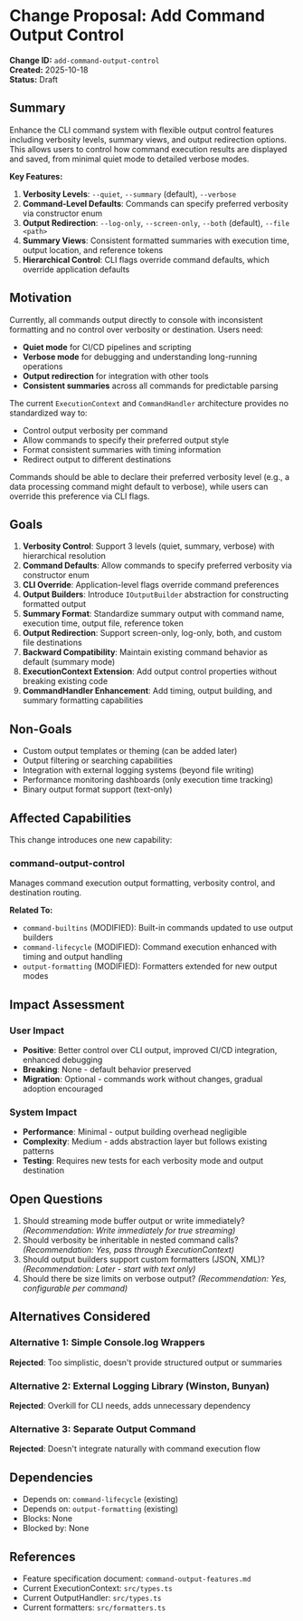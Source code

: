 # Change Proposal: Add Command Output Control

**Change ID:** `add-command-output-control`  
**Created:** 2025-10-18  
**Status:** Draft

## Summary

Enhance the CLI command system with flexible output control features including verbosity levels, summary views, and output redirection options. This allows users to control how command execution results are displayed and saved, from minimal quiet mode to detailed verbose modes.

**Key Features:**
1. **Verbosity Levels**: `--quiet`, `--summary` (default), `--verbose`
2. **Command-Level Defaults**: Commands can specify preferred verbosity via constructor enum
3. **Output Redirection**: `--log-only`, `--screen-only`, `--both` (default), `--file <path>`
4. **Summary Views**: Consistent formatted summaries with execution time, output location, and reference tokens
5. **Hierarchical Control**: CLI flags override command defaults, which override application defaults

## Motivation

Currently, all commands output directly to console with inconsistent formatting and no control over verbosity or destination. Users need:
- **Quiet mode** for CI/CD pipelines and scripting
- **Verbose mode** for debugging and understanding long-running operations
- **Output redirection** for integration with other tools
- **Consistent summaries** across all commands for predictable parsing

The current `ExecutionContext` and `CommandHandler` architecture provides no standardized way to:
- Control output verbosity per command
- Allow commands to specify their preferred output style
- Format consistent summaries with timing information
- Redirect output to different destinations

Commands should be able to declare their preferred verbosity level (e.g., a data processing command might default to verbose), while users can override this preference via CLI flags.

## Goals

1. **Verbosity Control**: Support 3 levels (quiet, summary, verbose) with hierarchical resolution
2. **Command Defaults**: Allow commands to specify preferred verbosity via constructor enum
3. **CLI Override**: Application-level flags override command preferences
4. **Output Builders**: Introduce `IOutputBuilder` abstraction for constructing formatted output
5. **Summary Format**: Standardize summary output with command name, execution time, output file, reference token
6. **Output Redirection**: Support screen-only, log-only, both, and custom file destinations
7. **Backward Compatibility**: Maintain existing command behavior as default (summary mode)
8. **ExecutionContext Extension**: Add output control properties without breaking existing code
9. **CommandHandler Enhancement**: Add timing, output building, and summary formatting capabilities

## Non-Goals

- Custom output templates or theming (can be added later)
- Output filtering or searching capabilities
- Integration with external logging systems (beyond file writing)
- Performance monitoring dashboards (only execution time tracking)
- Binary output format support (text-only)

## Affected Capabilities

This change introduces one new capability:

### **command-output-control**
Manages command execution output formatting, verbosity control, and destination routing.

**Related To:**
- `command-builtins` (MODIFIED): Built-in commands updated to use output builders
- `command-lifecycle` (MODIFIED): Command execution enhanced with timing and output handling
- `output-formatting` (MODIFIED): Formatters extended for new output modes

## Impact Assessment

### User Impact
- **Positive**: Better control over CLI output, improved CI/CD integration, enhanced debugging
- **Breaking**: None - default behavior preserved
- **Migration**: Optional - commands work without changes, gradual adoption encouraged

### System Impact
- **Performance**: Minimal - output building overhead negligible
- **Complexity**: Medium - adds abstraction layer but follows existing patterns
- **Testing**: Requires new tests for each verbosity mode and output destination

## Open Questions

1. Should streaming mode buffer output or write immediately? *(Recommendation: Write immediately for true streaming)*
2. Should verbosity be inheritable in nested command calls? *(Recommendation: Yes, pass through ExecutionContext)*
3. Should output builders support custom formatters (JSON, XML)? *(Recommendation: Later - start with text only)*
4. Should there be size limits on verbose output? *(Recommendation: Yes, configurable per command)*

## Alternatives Considered

### Alternative 1: Simple Console.log Wrappers
**Rejected**: Too simplistic, doesn't provide structured output or summaries

### Alternative 2: External Logging Library (Winston, Bunyan)
**Rejected**: Overkill for CLI needs, adds unnecessary dependency

### Alternative 3: Separate Output Command
**Rejected**: Doesn't integrate naturally with command execution flow

## Dependencies

- Depends on: `command-lifecycle` (existing)
- Depends on: `output-formatting` (existing)
- Blocks: None
- Blocked by: None

## References

- Feature specification document: `command-output-features.md`
- Current ExecutionContext: `src/types.ts`
- Current OutputHandler: `src/types.ts`
- Current formatters: `src/formatters.ts`
